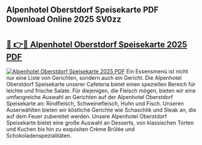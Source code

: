 ## Alpenhotel Oberstdorf Speisekarte PDF Download Online 2025 SV0zz

# <h2><a href="http://gca8ivl.nevu.top/?p=Alpenhotel+Oberstdorf+Speisekarte">🔗 👉🔴 Alpenhotel Oberstdorf Speisekarte 2025 PDF</a></h2>

[![Alpenhotel Oberstdorf Speisekarte 2025 PDF](https://i.imgur.com/dBaPXMq.png)](http://gca8ivl.nevu.top/?p=Alpenhotel+Oberstdorf+Speisekarte)
Ein Essensmenü ist nicht nur eine Liste von Gerichten, sondern auch ein Gericht. Die Alpenhotel Oberstdorf Speisekarte unserer Cafeteria bietet einen speziellen Bereich für leichte und frische Salate. Für diejenigen, die Fleisch mögen, bieten wir eine umfangreiche Auswahl an Gerichten auf der Alpenhotel Oberstdorf Speisekarte an: Rindfleisch, Schweinefleisch, Huhn und Fisch. Unseren Auserwählten bieten wir köstliche Gerichte wie Schaschlik und Steak an, die auf dem Feuer zubereitet werden. Unsere Alpenhotel Oberstdorf Speisekarte bietet eine große Auswahl an Desserts, von klassischen Torten und Kuchen bis hin zu exquisiten Crème Brûlée und Schokoladenspezialitäten.
